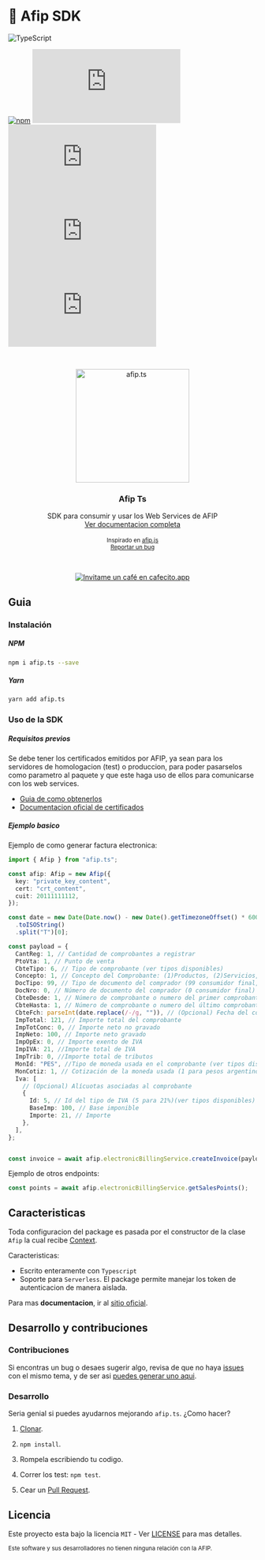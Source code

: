 # 🚀 Afip SDK

![TypeScript](https://img.shields.io/badge/typescript-%23007ACC.svg?style=for-the-badge&logo=typescript&logoColor=white)

[![npm](https://img.shields.io/npm/v/afip.ts.svg?style=flat-square)](https://npmjs.org/package/afip.ts)
![GitHub Repo stars](https://img.shields.io/github/stars/ralcorta/afip.ts)
![GitHub code size in bytes](https://img.shields.io/github/languages/code-size/ralcorta/afip.ts)
![GitHub](https://img.shields.io/github/license/ralcorta/afip.ts)
![npm](https://img.shields.io/npm/dt/afip.ts)


<br />
<p align="center">
  <a href="https://github.com/ralcorta/afip.ts">
    <img src="https://user-images.githubusercontent.com/19806540/198080937-468e851b-2ae4-40a7-b2c5-cb929ff7749a.png" alt="afip.ts" width="230">
  </a>

  <h3 align="center">Afip Ts</h3>

  <p align="center">
    SDK para consumir y usar los Web Services de AFIP
    <br />
    <a href="https://ralcorta.github.io/afip.ts">Ver documentacion completa</a>
    <br />
    <br />
    <small> 
        Inspirado en <a href="https://github.com/AfipSDK/afip.js">afip.js</a> 
      <br />
      <a href="https://github.com/ralcorta/afip.ts/issues">Reportar un bug</a>
    </small>
  </p>
</p>


<br />
<p align="center">
<a href='https://cafecito.app/rodrigoalcorta' rel='noopener' target='_blank'><img srcset='https://cdn.cafecito.app/imgs/buttons/button_5.png 1x, https://cdn.cafecito.app/imgs/buttons/button_5_2x.png 2x, https://cdn.cafecito.app/imgs/buttons/button_5_3.75x.png 3.75x' src='https://cdn.cafecito.app/imgs/buttons/button_5.png' alt='Invitame un café en cafecito.app' /></a>
</p>

## Guia

### Instalación

##### NPM

```sh
npm i afip.ts --save
```

##### Yarn

```sh
yarn add afip.ts
```

### Uso de la SDK

##### Requisitos previos

Se debe tener los certificados emitidos por AFIP, ya sean para los servidores de homologacion (test) o produccion, para poder pasarselos como parametro al paquete y que este haga uso de ellos para comunicarse con los web services.

- [Guia de como obtenerlos](https://ralcorta.github.io/afip.ts/tutorial/enable_testing_certificates.html)
- [Documentacion oficial de certificados](https://www.afip.gob.ar/ws/documentacion/certificados.asp)

##### Ejemplo basico

Ejemplo de como generar factura electronica:

```ts
import { Afip } from "afip.ts";

const afip: Afip = new Afip({
  key: "private_key_content",
  cert: "crt_content",
  cuit: 20111111112,
});

const date = new Date(Date.now() - new Date().getTimezoneOffset() * 60000)
  .toISOString()
  .split("T")[0];

const payload = {
  CantReg: 1, // Cantidad de comprobantes a registrar
  PtoVta: 1, // Punto de venta
  CbteTipo: 6, // Tipo de comprobante (ver tipos disponibles)
  Concepto: 1, // Concepto del Comprobante: (1)Productos, (2)Servicios, (3)Productos y Servicios
  DocTipo: 99, // Tipo de documento del comprador (99 consumidor final, ver tipos disponibles)
  DocNro: 0, // Número de documento del comprador (0 consumidor final)
  CbteDesde: 1, // Número de comprobante o numero del primer comprobante en caso de ser mas de uno
  CbteHasta: 1, // Número de comprobante o numero del último comprobante en caso de ser mas de uno
  CbteFch: parseInt(date.replace(/-/g, "")), // (Opcional) Fecha del comprobante (yyyymmdd) o fecha actual si es nulo
  ImpTotal: 121, // Importe total del comprobante
  ImpTotConc: 0, // Importe neto no gravado
  ImpNeto: 100, // Importe neto gravado
  ImpOpEx: 0, // Importe exento de IVA
  ImpIVA: 21, //Importe total de IVA
  ImpTrib: 0, //Importe total de tributos
  MonId: "PES", //Tipo de moneda usada en el comprobante (ver tipos disponibles)('PES' para pesos argentinos)
  MonCotiz: 1, // Cotización de la moneda usada (1 para pesos argentinos)
  Iva: [
    // (Opcional) Alícuotas asociadas al comprobante
    {
      Id: 5, // Id del tipo de IVA (5 para 21%)(ver tipos disponibles)
      BaseImp: 100, // Base imponible
      Importe: 21, // Importe
    },
  ],
};


const invoice = await afip.electronicBillingService.createInvoice(payload);

```

Ejemplo de otros endpoints:
```ts
const points = await afip.electronicBillingService.getSalesPoints();
```

## Caracteristicas

Toda configuracion del package es pasada por el constructor de la clase `Afip` la cual recibe [Context](https://www.afipts.com/guide/config.html).

Caracteristicas:
- Escrito enteramente con `Typescript`
- Soporte para `Serverless`. El package permite manejar los token de autenticacion de manera aislada. 

Para mas <strong>documentacion</strong>, ir al [sitio oficial](https://ralcorta.github.io/afip.ts).

## Desarrollo y contribuciones

### Contribuciones

Si encontras un bug o desaes sugerir algo, revisa de que no haya [issues](https://github.com/ralcorta/afip.ts/issues) con el mismo tema, y de ser asi [puedes generar uno aqui](https://github.com/ralcorta/afip.ts/issues/new).

### Desarrollo

Seria genial si puedes ayudarnos mejorando `afip.ts`. ¿Como hacer?

1. [Clonar](https://github.com/ralcorta/afip.ts).

2. `npm install`.

3. Rompela escribiendo tu codigo.

4. Correr los test: `npm test`.

5. Cear un [Pull Request](https://github.com/ralcorta/afip.ts/compare).

## Licencia

Este proyecto esta bajo la licencia `MIT` - Ver [LICENSE](LICENSE) para mas detalles.

<small>
Este software y sus desarrolladores no tienen ninguna relación con la AFIP.
</small>
